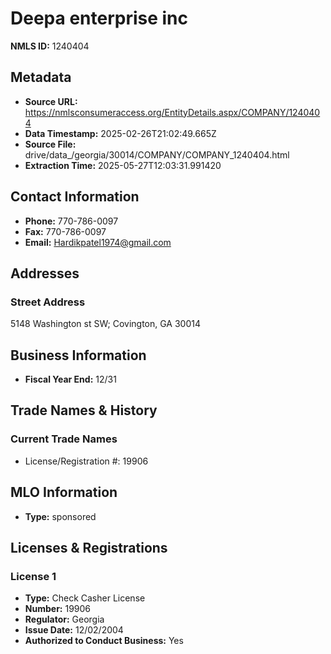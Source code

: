 # Deepa enterprise inc

**NMLS ID:** 1240404

## Metadata
- **Source URL:** https://nmlsconsumeraccess.org/EntityDetails.aspx/COMPANY/1240404
- **Data Timestamp:** 2025-02-26T21:02:49.665Z
- **Source File:** drive/data_/georgia/30014/COMPANY/COMPANY_1240404.html
- **Extraction Time:** 2025-05-27T12:03:31.991420

## Contact Information
- **Phone:** 770-786-0097
- **Fax:** 770-786-0097
- **Email:** Hardikpatel1974@gmail.com

## Addresses
### Street Address
5148 Washington st SW; Covington, GA 30014

## Business Information
- **Fiscal Year End:** 12/31

## Trade Names & History
### Current Trade Names
- License/Registration #: 19906

## MLO Information
- **Type:** sponsored

## Licenses & Registrations

### License 1
- **Type:** Check Casher License
- **Number:** 19906
- **Regulator:** Georgia
- **Issue Date:** 12/02/2004
- **Authorized to Conduct Business:** Yes
